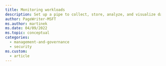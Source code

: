```yaml
---
title: Monitoring workloads
description: Set up a pipe to collect, store, analyze, and visualize data for monitoring and diagnostics. 
author: PageWriter-MSFT
ms.author: martinek
ms.date: 04/09/2022
ms.topic: conceptual
categories:
  - management-and-governance
  - security
ms.custom:
  - article
---
```

